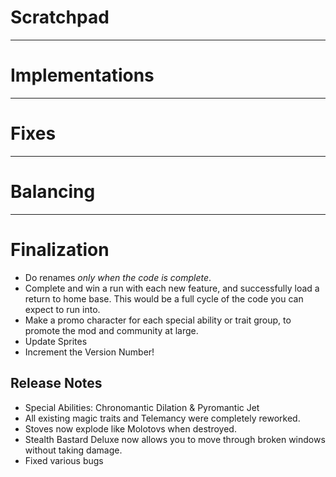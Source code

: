 ﻿# Scratchpad


---

# Implementations


---

# Fixes


---

# Balancing


---

# Finalization
- Do renames *only when the code is complete*.
- Complete and win a run with each new feature, and successfully load a return to home base. This would be a full cycle of the code you can expect to run into.
- Make a promo character for each special ability or trait group, to promote the mod and community at large.
- Update Sprites
- Increment the Version Number!

## Release Notes 

- Special Abilities: Chronomantic Dilation & Pyromantic Jet
- All existing magic traits and Telemancy were completely reworked.
- Stoves now explode like Molotovs when destroyed.
- Stealth Bastard Deluxe now allows you to move through broken windows without taking damage.
- Fixed various bugs